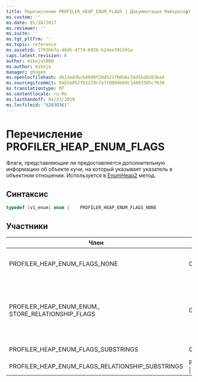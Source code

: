 ```yaml
---
title: Перечисление PROFILER_HEAP_ENUM_FLAGS | Документация Майкрософт
ms.custom: ''
ms.date: 01/18/2017
ms.reviewer: ''
ms.suite: ''
ms.tgt_pltfrm: ''
ms.topic: reference
ms.assetid: 17936b7a-40d5-4774-b92b-b24ee391591e
caps.latest.revision: 6
author: mikejo5000
ms.author: mikejo
manager: ghogen
ms.openlocfilehash: d613ed3bcb4699f20d521f08b6c34d55d8363ba4
ms.sourcegitcommit: 94b3a052fb1229c7e7f8804b09c1d403385c7630
ms.translationtype: MT
ms.contentlocale: ru-RU
ms.lasthandoff: 04/23/2019
ms.locfileid: "62830361"
---
```

# <a name="profilerheapenumflags-enumeration"></a>Перечисление PROFILER_HEAP_ENUM_FLAGS
Флаги, представляющие ли предоставляется дополнительную информацию об объекте кучи, на который указывает указатель в объектном отношении. Используется в [EnumHeap2](../../winscript/reference/iactivescriptprofilercontrol5-enumheap2-method.md) метод.  
  
## <a name="syntax"></a>Синтаксис  
  
```cpp
typedef [v1_enum] enum {    PROFILER_HEAP_ENUM_FLAGS_NONE                      = 0x00000000,    PROFILER_HEAP_ENUM_FLAGS_STORE_RELATIONSHIP_FLAGS  = 0x00000001,} PROFILER_HEAP_ENUM_FLAGS;  
```  
  
## <a name="members"></a>Участники  
  
|Член|Значение|Описание|  
|------------|-----------|-----------------|  
|PROFILER_HEAP_ENUM_FLAGS_NONE|0x00000000|Этот объект кучи предоставляет дополнительные сведения о связи объекта. Этот объект кучи ведет себя так же, как [IActiveScriptProfilerControl3::HeapEnum](../../winscript/reference/iactivescriptprofilercontrol3-enumheap-method.md).|  
|PROFILER_HEAP_ENUM_ENUM_ STORE_RELATIONSHIP_FLAGS|0x00000001|Этот объект кучи предоставляет сведения о том, является ли объект, на который указывает указатель в объектном отношении метод доступа get или Set. Эти сведения будут храниться в двух байтах (16 бит) из [PROFILER_HEAP_OBJECT_RELATIONSHIP.relationshipInfo](../../winscript/reference/profiler-heap-object-relationship-structure.md) поле как один из [PROFILER_HEAP_OBJECT_RELATIONSHIP_FLAGS](../../winscript/reference/profiler-heap-object-relationship-flags-enumeration.md) значения перечисления.|  
|PROFILER_HEAP_ENUM_FLAGS_SUBSTRINGS|0x00000002|Этот объект кучи используется для правильного отображения подстроки.|  
|PROFILER_HEAP_ENUM_FLAGS_RELATIONSHIP_SUBSTRINGS|PROFILER_HEAP_ENUM_FLAGS_STORE_RELATIONSHIP_FLAGS &#124; PROFILER_HEAP_ENUM_FLAGS_SUBSTRINGS|Этот объект кучи используется для правильного отображения подстроки.|